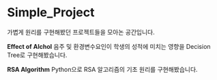 # Simple_Project
가볍게 원리를 구현해봤던 프로젝트들을 모아논 공간입니다.

**Effect of Alchol**
음주 및 환경변수요인이 학생의 성적에 미치는 영향을 Decision Tree로 구현해봤습니다.

**RSA Algorithm**
Python으로 RSA 알고리즘의 기초 원리를 구현해봤습니다.
